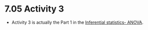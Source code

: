# 7.05 Activity 3

- Activity 3 is actually the Part 1 in the [Inferential statistics- ANOVA](https://github.com/ironhack-labs/lab-inferential-statistics-anova).
